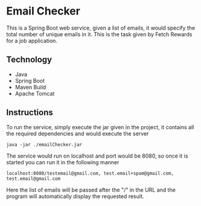 # Email Checker

This is a Spring Boot web service, given a list of emails, it would specify the total number of unique emails in it.
This is the task given by Fetch Rewards for a job application.

## Technology

 - Java
 - Spring Boot
 - Maven Build
 - Apache Tomcat

## Instructions

To run the service, simply execute the jar given in the project, it contains all the required dependencies and would execute the server
```
java -jar ./emailChecker.jar
```  
  
The service would run on localhost and port would be 8080, so once it is started you can run it in the following manner
```
localhost:8080/testemail@gmail.com, test.email+spam@gmail.com, test.email@gmail.com
```  
Here the list of emails will be passed after the "/" in the URL and the program will automatically display the requested result.
